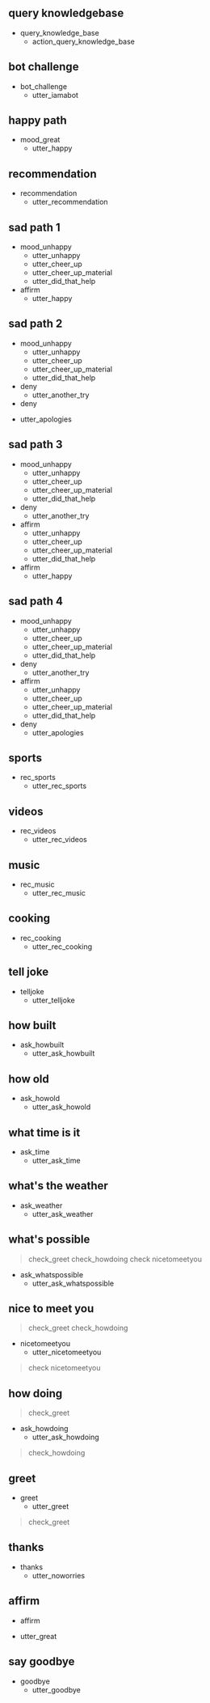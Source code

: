 ## query knowledgebase
* query_knowledge_base
  - action_query_knowledge_base

## bot challenge
* bot_challenge
  - utter_iamabot

## happy path
* mood_great
  - utter_happy

## recommendation
* recommendation
  - utter_recommendation

## sad path 1
* mood_unhappy
  - utter_unhappy
  - utter_cheer_up
  - utter_cheer_up_material
  - utter_did_that_help
* affirm
  - utter_happy

## sad path 2
* mood_unhappy
  - utter_unhappy
  - utter_cheer_up
  - utter_cheer_up_material
  - utter_did_that_help
* deny
  - utter_another_try
* deny
 - utter_apologies

## sad path 3
* mood_unhappy
  - utter_unhappy
  - utter_cheer_up
  - utter_cheer_up_material
  - utter_did_that_help
* deny
  - utter_another_try
* affirm
  - utter_unhappy
  - utter_cheer_up
  - utter_cheer_up_material
  - utter_did_that_help
* affirm
  - utter_happy

## sad path 4
* mood_unhappy
  - utter_unhappy
  - utter_cheer_up
  - utter_cheer_up_material
  - utter_did_that_help
* deny
  - utter_another_try
* affirm
  - utter_unhappy
  - utter_cheer_up
  - utter_cheer_up_material
  - utter_did_that_help
* deny
  - utter_apologies

## sports
* rec_sports
  - utter_rec_sports

## videos
* rec_videos
  - utter_rec_videos

## music
* rec_music
  - utter_rec_music

## cooking
* rec_cooking
  - utter_rec_cooking

## tell joke
* telljoke
  - utter_telljoke

## how built
* ask_howbuilt
  - utter_ask_howbuilt

## how old
* ask_howold
  - utter_ask_howold

## what time is it
* ask_time
  - utter_ask_time

## what's the weather
* ask_weather
  - utter_ask_weather

## what's possible
> check_greet
> check_howdoing
> check nicetomeetyou
* ask_whatspossible
  - utter_ask_whatspossible

## nice to meet you
> check_greet
> check_howdoing
* nicetomeetyou
  - utter_nicetomeetyou
> check nicetomeetyou

## how doing
> check_greet
* ask_howdoing
  - utter_ask_howdoing
> check_howdoing

## greet
* greet
  - utter_greet
> check_greet

## thanks
* thanks
  - utter_noworries

## affirm
* affirm
 - utter_great
  
## say goodbye
* goodbye
  - utter_goodbye
